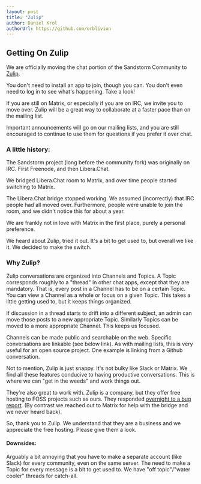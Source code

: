 ```yaml
---
layout: post
title: "Zulip"
author: Daniel Krol
authorUrl: https://github.com/orblivion
---
```


Getting On Zulip
----------------

We are officially moving the chat portion of the Sandstorm Community to [Zulip](https://sandstorm.zulipchat.com).

You don't need to install an app to join, though you can. You don't even need to log in to see what's happening. Take a look!

If you are still on Matrix, or especially if you are on IRC, we invite you to move over. Zulip will be a great way to collaborate at a faster pace than on the mailing list.

Important announcements will go on our mailing lists, and you are still encouraged to continue to use them for questions if you prefer it over chat.

### A little history:

The Sandstorm project (long before the community fork) was originally on IRC. First Freenode, and then Libera.Chat.

We bridged Libera.Chat room to Matrix, and over time people started switching to Matrix.

The Libera.Chat bridge stopped working. We assumed (incorrectly) that IRC people had all moved over. Furthermore, people were unable to join the room, and we didn't notice this for about a year.

We are frankly not in love with Matrix in the first place, purely a personal preference.

We heard about Zulip, tried it out. It's a bit to get used to, but overall we like it. We decided to make the switch.

### Why Zulip?

Zulip conversations are organized into Channels and Topics. A Topic corresponds roughly to a "thread" in other chat apps, except that they are mandatory. That is, every post in a Channel has to be on a certain Topic. You can view a Channel as a whole or focus on a given Topic. This takes a little getting used to, but it keeps things organized.

If discussion in a thread starts to drift into a different subject, an admin can move those posts to a new appropriate Topic. Similarly Topics can be moved to a more appropriate Channel. This keeps us focused.

Channels can be made public and searchable on the web. Specific conversations are linkable (see below link). As with mailing lists, this is very useful for an open source project. One example is linking from a Github conversation.

Not to mention, Zulip is just snappy. It's not bulky like Slack or Matrix. We find all these features conducive to having productive conversations. This is where we can "get in the weeds" and work things out.

They're also great to work with. Zulip is a company, but they offer free hosting to FOSS projects such as ours. They responded [overnight to a bug report](TODO). (By contrast we reached out to Matrix for help with the bridge and we never heard back).

So, thank you to Zulip. We understand that they are a business and we appreciate the free hosting. Please give them a look.

#### Downsides:

Arguably a bit annoying that you have to make a separate account (like Slack) for every community, even on the same server.
The need to make a Topic for every message is a bit to get used to. We have "off topic"/"water cooler" threads for catch-all.
